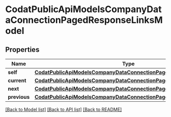 # CodatPublicApiModelsCompanyDataConnectionPagedResponseLinksModel


## Properties
Name | Type | Description | Notes
------------ | ------------- | ------------- | -------------
**self** | [**CodatPublicApiModelsCompanyDataConnectionPagedResponseHrefModel**](CodatPublicApiModelsCompanyDataConnectionPagedResponseHrefModel.md) |  | [optional] 
**current** | [**CodatPublicApiModelsCompanyDataConnectionPagedResponseHrefModel**](CodatPublicApiModelsCompanyDataConnectionPagedResponseHrefModel.md) |  | [optional] 
**next** | [**CodatPublicApiModelsCompanyDataConnectionPagedResponseHrefModel**](CodatPublicApiModelsCompanyDataConnectionPagedResponseHrefModel.md) |  | [optional] 
**previous** | [**CodatPublicApiModelsCompanyDataConnectionPagedResponseHrefModel**](CodatPublicApiModelsCompanyDataConnectionPagedResponseHrefModel.md) |  | [optional] 

[[Back to Model list]](../README.md#documentation-for-models) [[Back to API list]](../README.md#documentation-for-api-endpoints) [[Back to README]](../README.md)


